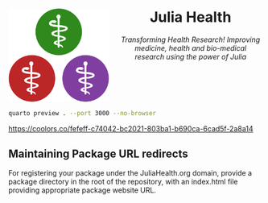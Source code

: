 <div align="center">
  <img src="./assets/images/logo.png" alt="JuliaHealth Logo" width="200" align="left" style="margin-right: 20px"/>
  <h1>Julia Health</h1>
  <p><em> Transforming Health Research! Improving medicine, health and bio-medical research using the power of Julia</em></p>
</div>
<br clear="all"/>

```sh
quarto preview . --port 3000 --no-browser
```

https://coolors.co/fefeff-c74042-bc2021-803ba1-b690ca-6cad5f-2a8a14

## Maintaining Package URL redirects

For registering your package under the JuliaHealth.org domain, provide a package directory in the root of the repository,
with an index.html file providing appropriate package website URL. 
